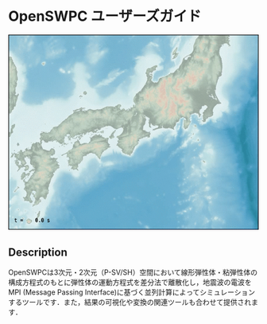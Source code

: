 # OpenSWPC ユーザーズガイド

![](../fig/swpc-demo.gif)

## Description

OpenSWPCは3次元・2次元（P-SV/SH）空間において線形弾性体・粘弾性体の構成方程式のもとに弾性体の運動方程式を差分法で離散化し，地震波の電波をMPI (Message Passing Interface)に基づく並列計算によってシミュレーションするツールです．また，結果の可視化や変換の関連ツールも合わせて提供されます．
